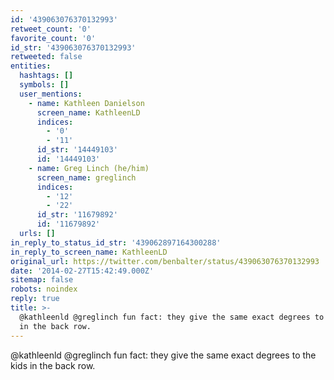 ```yaml
---
id: '439063076370132993'
retweet_count: '0'
favorite_count: '0'
id_str: '439063076370132993'
retweeted: false
entities:
  hashtags: []
  symbols: []
  user_mentions:
    - name: Kathleen Danielson
      screen_name: KathleenLD
      indices:
        - '0'
        - '11'
      id_str: '14449103'
      id: '14449103'
    - name: Greg Linch (he/him)
      screen_name: greglinch
      indices:
        - '12'
        - '22'
      id_str: '11679892'
      id: '11679892'
  urls: []
in_reply_to_status_id_str: '439062897164300288'
in_reply_to_screen_name: KathleenLD
original_url: https://twitter.com/benbalter/status/439063076370132993
date: '2014-02-27T15:42:49.000Z'
sitemap: false
robots: noindex
reply: true
title: >-
  @kathleenld @greglinch fun fact: they give the same exact degrees to the kids
  in the back row.
---
```


@kathleenld @greglinch fun fact: they give the same exact degrees to the kids in the back row.